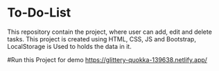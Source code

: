 # To-Do-List
This repository contain the project, where user can add, edit and delete tasks. This project is created using HTML, CSS, JS and Bootstrap, LocalStorage is Used to holds the data in it.

#Run this Project for demo
https://glittery-quokka-139638.netlify.app/
